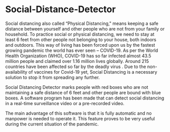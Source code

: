 # Social-Distance-Detector
Social distancing also called “Physical Distancing," means keeping a safe distance between yourself and other people who are not from your family or household. To practice social or physical distancing, we need to stay at least 6 feet from other people not belonging to your house, both indoors and outdoors. This way of living has been forced upon us by the fastest growing pandemic the world has ever seen – COVID-19. As per the World Health Organization (WHO), COVID-19 has so far infected almost 43.5 million people and claimed over 1.16 million lives globally. Around 215 countries have been affected so far by the deadly virus . Due to the non-availability of vaccines for Covid-19 yet, Social Distancing is a necessary solution to stop it from spreading any further.

Social Distancing Detector marks people with red boxes who are not maintaining a safe distance of 6 feet and other people are bound with blue boxes. A software program has been made that can detect social distancing in a real-time surveillance video or a pre-recorded video.

The main advantage of this software is that it is fully automatic and no manpower is needed to operate it. This feature proves to be very useful during the current situation of the pandemic.
 
